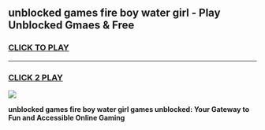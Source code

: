
## unblocked games fire boy water girl - Play Unblocked Gmaes & Free
<h3>
<a href="https://premium.freeplayer.one?title=unblocked_games_fire_boy_water_girl&ref=19F">CLICK TO PLAY</a></h3>
<hr>

<h3>
<a href="https://premium.freeplayer.one?title=unblocked_games_fire_boy_water_girl&ref=19F">CLICK 2 PLAY</a>
  
</h3>

<a href="https://premium.freeplayer.one?title=unblocked_games_fire_boy_water_girl&ref=19F/"><img src="https://clearcache.store/games.png"></a>


**unblocked games fire boy water girl games unblocked: Your Gateway to Fun and Accessible Online Gaming**
